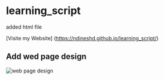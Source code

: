 # learning_script
added html file

[Visite my Website] (https://ndineshd.github.io/learning_script/)
 
 ## Add wed page design
 ![web page design](C:\scripting\learning_script\images\input.png)
 
